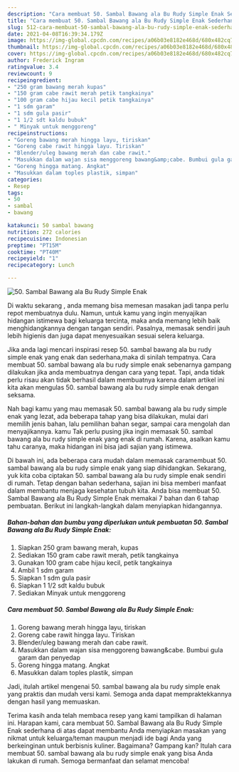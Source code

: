 ```yaml
---
description: "Cara membuat 50. Sambal Bawang ala Bu Rudy Simple Enak Sederhana Untuk Jualan"
title: "Cara membuat 50. Sambal Bawang ala Bu Rudy Simple Enak Sederhana Untuk Jualan"
slug: 512-cara-membuat-50-sambal-bawang-ala-bu-rudy-simple-enak-sederhana-untuk-jualan
date: 2021-04-08T16:39:34.179Z
image: https://img-global.cpcdn.com/recipes/a06b03e8182e468d/680x482cq70/50-sambal-bawang-ala-bu-rudy-simple-enak-foto-resep-utama.jpg
thumbnail: https://img-global.cpcdn.com/recipes/a06b03e8182e468d/680x482cq70/50-sambal-bawang-ala-bu-rudy-simple-enak-foto-resep-utama.jpg
cover: https://img-global.cpcdn.com/recipes/a06b03e8182e468d/680x482cq70/50-sambal-bawang-ala-bu-rudy-simple-enak-foto-resep-utama.jpg
author: Frederick Ingram
ratingvalue: 3.4
reviewcount: 9
recipeingredient:
- "250 gram bawang merah kupas"
- "150 gram cabe rawit merah petik tangkainya"
- "100 gram cabe hijau kecil petik tangkainya"
- "1 sdm garam"
- "1 sdm gula pasir"
- "1 1/2 sdt kaldu bubuk"
- " Minyak untuk menggoreng"
recipeinstructions:
- "Goreng bawang merah hingga layu, tiriskan"
- "Goreng cabe rawit hingga layu. Tiriskan"
- "Blender/uleg bawang merah dan cabe rawit."
- "Masukkan dalam wajan sisa menggoreng bawang&amp;cabe. Bumbui gula garam dan penyedap"
- "Goreng hingga matang. Angkat"
- "Masukkan dalam toples plastik, simpan"
categories:
- Resep
tags:
- 50
- sambal
- bawang

katakunci: 50 sambal bawang 
nutrition: 272 calories
recipecuisine: Indonesian
preptime: "PT15M"
cooktime: "PT40M"
recipeyield: "1"
recipecategory: Lunch

---
```



![50. Sambal Bawang ala Bu Rudy Simple Enak](https://img-global.cpcdn.com/recipes/a06b03e8182e468d/680x482cq70/50-sambal-bawang-ala-bu-rudy-simple-enak-foto-resep-utama.jpg)

Di waktu  sekarang , anda memang bisa memesan masakan jadi tanpa perlu repot membuatnya dulu. Namun, untuk kamu yang ingin menyajikan hidangan istimewa bagi keluarga tercinta, maka anda memang lebih baik menghidangkannya dengan tangan sendiri. Pasalnya, memasak sendiri jauh lebih higienis dan juga dapat menyesuaikan sesuai selera keluarga.

Jika anda lagi mencari inspirasi resep 50. sambal bawang ala bu rudy simple enak yang enak dan sederhana,maka di sinilah tempatnya. Cara membuat 50. sambal bawang ala bu rudy simple enak  sebenarnya gampang dilakukan jika anda membuatnya dengan cara yang tepat. Tapi, anda tidak perlu risau akan tidak berhasil dalam membuatnya 
karena dalam artikel ini kita akan mengulas 50. sambal bawang ala bu rudy simple enak dengan seksama.  



Nah bagi kamu yang mau memasak 50. sambal bawang ala bu rudy simple enak yang lezat, ada beberapa tahap yang bisa dilakukan, mulai dari memilih jenis bahan, lalu pemilihan bahan segar, sampai cara mengolah dan menyajikannya. kamu Tak perlu pusing jika ingin memasak 50. sambal bawang ala bu rudy simple enak yang enak di rumah. Karena, asalkan kamu  tahu caranya, maka hidangan ini bisa jadi sajian yang istimewa.

Di bawah ini, ada beberapa cara mudah dalam memasak caramembuat 50. sambal bawang ala bu rudy simple enak yang siap dihidangkan. Sekarang, yuk kita coba ciptakan 50. sambal bawang ala bu rudy simple enak sendiri di rumah. Tetap dengan bahan sederhana, sajian ini bisa memberi manfaat dalam membantu menjaga kesehatan tubuh kita. Anda bisa membuat 50. Sambal Bawang ala Bu Rudy Simple Enak memakai 7 bahan dan 6 tahap pembuatan. Berikut ini langkah-langkah dalam menyiapkan hidangannya.

<!--inarticleads1-->

##### Bahan-bahan dan bumbu yang diperlukan untuk pembuatan 50. Sambal Bawang ala Bu Rudy Simple Enak:

1. Siapkan 250 gram bawang merah, kupas
1. Sediakan 150 gram cabe rawit merah, petik tangkainya
1. Gunakan 100 gram cabe hijau kecil, petik tangkainya
1. Ambil 1 sdm garam
1. Siapkan 1 sdm gula pasir
1. Siapkan 1 1/2 sdt kaldu bubuk
1. Sediakan  Minyak untuk menggoreng




<!--inarticleads2-->

##### Cara membuat 50. Sambal Bawang ala Bu Rudy Simple Enak:

1. Goreng bawang merah hingga layu, tiriskan
1. Goreng cabe rawit hingga layu. Tiriskan
1. Blender/uleg bawang merah dan cabe rawit.
1. Masukkan dalam wajan sisa menggoreng bawang&amp;cabe. Bumbui gula garam dan penyedap
1. Goreng hingga matang. Angkat
1. Masukkan dalam toples plastik, simpan




Jadi, itulah artikel mengenai  50. sambal bawang ala bu rudy simple enak  yang praktis dan mudah versi kami. Semoga anda dapat mempraktekkannya dengan hasil yang memuaskan. 

Terima kasih anda telah membaca resep yang kami tampilkan di halaman ini. Harapan kami, cara membuat  50. Sambal Bawang ala Bu Rudy Simple Enak sederhana di atas dapat membantu Anda menyiapkan masakan yang nikmat untuk keluarga/teman maupun menjadi ide bagi Anda yang berkeinginan untuk berbisnis kuliner. Bagaimana? Gampang kan? Itulah cara membuat 50. sambal bawang ala bu rudy simple enak yang bisa Anda lakukan di rumah. Semoga bermanfaat dan selamat mencoba!

